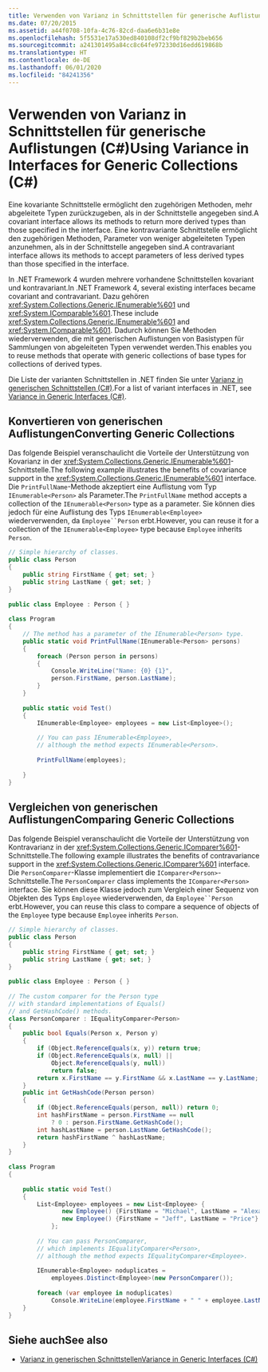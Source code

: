 ```yaml
---
title: Verwenden von Varianz in Schnittstellen für generische Auflistungen (C#)
ms.date: 07/20/2015
ms.assetid: a44f0708-10fa-4c76-82cd-daa6e6b31e8e
ms.openlocfilehash: 5f5531e17a530ed840108df2cf9bf829b2beb656
ms.sourcegitcommit: a241301495a84cc8c64fe972330d16edd619868b
ms.translationtype: HT
ms.contentlocale: de-DE
ms.lasthandoff: 06/01/2020
ms.locfileid: "84241356"
---
```

# <a name="using-variance-in-interfaces-for-generic-collections-c"></a><span data-ttu-id="49656-102">Verwenden von Varianz in Schnittstellen für generische Auflistungen (C#)</span><span class="sxs-lookup"><span data-stu-id="49656-102">Using Variance in Interfaces for Generic Collections (C#)</span></span>
<span data-ttu-id="49656-103">Eine kovariante Schnittstelle ermöglicht den zugehörigen Methoden, mehr abgeleitete Typen zurückzugeben, als in der Schnittstelle angegeben sind.</span><span class="sxs-lookup"><span data-stu-id="49656-103">A covariant interface allows its methods to return more derived types than those specified in the interface.</span></span> <span data-ttu-id="49656-104">Eine kontravariante Schnittstelle ermöglicht den zugehörigen Methoden, Parameter von weniger abgeleiteten Typen anzunehmen, als in der Schnittstelle angegeben sind.</span><span class="sxs-lookup"><span data-stu-id="49656-104">A contravariant interface allows its methods to accept parameters of less derived types than those specified in the interface.</span></span>  
  
 <span data-ttu-id="49656-105">In .NET Framework 4 wurden mehrere vorhandene Schnittstellen kovariant und kontravariant.</span><span class="sxs-lookup"><span data-stu-id="49656-105">In .NET Framework 4, several existing interfaces became covariant and contravariant.</span></span> <span data-ttu-id="49656-106">Dazu gehören <xref:System.Collections.Generic.IEnumerable%601> und <xref:System.IComparable%601>.</span><span class="sxs-lookup"><span data-stu-id="49656-106">These include <xref:System.Collections.Generic.IEnumerable%601> and <xref:System.IComparable%601>.</span></span> <span data-ttu-id="49656-107">Dadurch können Sie Methoden wiederverwenden, die mit generischen Auflistungen von Basistypen für Sammlungen von abgeleiteten Typen verwendet werden.</span><span class="sxs-lookup"><span data-stu-id="49656-107">This enables you to reuse methods that operate with generic collections of base types for collections of derived types.</span></span>  
  
 <span data-ttu-id="49656-108">Die Liste der varianten Schnittstellen in .NET finden Sie unter [Varianz in generischen Schnittstellen (C#)](./variance-in-generic-interfaces.md).</span><span class="sxs-lookup"><span data-stu-id="49656-108">For a list of variant interfaces in .NET, see [Variance in Generic Interfaces (C#)](./variance-in-generic-interfaces.md).</span></span>  
  
## <a name="converting-generic-collections"></a><span data-ttu-id="49656-109">Konvertieren von generischen Auflistungen</span><span class="sxs-lookup"><span data-stu-id="49656-109">Converting Generic Collections</span></span>  
 <span data-ttu-id="49656-110">Das folgende Beispiel veranschaulicht die Vorteile der Unterstützung von Kovarianz in der <xref:System.Collections.Generic.IEnumerable%601>-Schnittstelle.</span><span class="sxs-lookup"><span data-stu-id="49656-110">The following example illustrates the benefits of covariance support in the <xref:System.Collections.Generic.IEnumerable%601> interface.</span></span> <span data-ttu-id="49656-111">Die `PrintFullName`-Methode akzeptiert eine Auflistung vom Typ `IEnumerable<Person>` als Parameter.</span><span class="sxs-lookup"><span data-stu-id="49656-111">The `PrintFullName` method accepts a collection of the `IEnumerable<Person>` type as a parameter.</span></span> <span data-ttu-id="49656-112">Sie können dies jedoch für eine Auflistung des Typs `IEnumerable<Employee>` wiederverwenden, da `Employee``Person` erbt.</span><span class="sxs-lookup"><span data-stu-id="49656-112">However, you can reuse it for a collection of the `IEnumerable<Employee>` type because `Employee` inherits `Person`.</span></span>  
  
```csharp  
// Simple hierarchy of classes.  
public class Person  
{  
    public string FirstName { get; set; }  
    public string LastName { get; set; }  
}  
  
public class Employee : Person { }  
  
class Program  
{  
    // The method has a parameter of the IEnumerable<Person> type.  
    public static void PrintFullName(IEnumerable<Person> persons)  
    {  
        foreach (Person person in persons)  
        {  
            Console.WriteLine("Name: {0} {1}",  
            person.FirstName, person.LastName);  
        }  
    }  
  
    public static void Test()  
    {  
        IEnumerable<Employee> employees = new List<Employee>();  
  
        // You can pass IEnumerable<Employee>,
        // although the method expects IEnumerable<Person>.  
  
        PrintFullName(employees);  
  
    }  
}  
```  
  
## <a name="comparing-generic-collections"></a><span data-ttu-id="49656-113">Vergleichen von generischen Auflistungen</span><span class="sxs-lookup"><span data-stu-id="49656-113">Comparing Generic Collections</span></span>  
 <span data-ttu-id="49656-114">Das folgende Beispiel veranschaulicht die Vorteile der Unterstützung von Kontravarianz in der <xref:System.Collections.Generic.IComparer%601>-Schnittstelle.</span><span class="sxs-lookup"><span data-stu-id="49656-114">The following example illustrates the benefits of contravariance support in the <xref:System.Collections.Generic.IComparer%601> interface.</span></span> <span data-ttu-id="49656-115">Die `PersonComparer`-Klasse implementiert die `IComparer<Person>`-Schnittstelle.</span><span class="sxs-lookup"><span data-stu-id="49656-115">The `PersonComparer` class implements the `IComparer<Person>` interface.</span></span> <span data-ttu-id="49656-116">Sie können diese Klasse jedoch zum Vergleich einer Sequenz von Objekten des Typs `Employee` wiederverwenden, da `Employee``Person` erbt.</span><span class="sxs-lookup"><span data-stu-id="49656-116">However, you can reuse this class to compare a sequence of objects of the `Employee` type because `Employee` inherits `Person`.</span></span>  
  
```csharp  
// Simple hierarchy of classes.  
public class Person  
{  
    public string FirstName { get; set; }  
    public string LastName { get; set; }  
}  
  
public class Employee : Person { }  
  
// The custom comparer for the Person type  
// with standard implementations of Equals()  
// and GetHashCode() methods.  
class PersonComparer : IEqualityComparer<Person>  
{  
    public bool Equals(Person x, Person y)  
    {
        if (Object.ReferenceEquals(x, y)) return true;  
        if (Object.ReferenceEquals(x, null) ||  
            Object.ReferenceEquals(y, null))  
            return false;
        return x.FirstName == y.FirstName && x.LastName == y.LastName;  
    }  
    public int GetHashCode(Person person)  
    {  
        if (Object.ReferenceEquals(person, null)) return 0;  
        int hashFirstName = person.FirstName == null  
            ? 0 : person.FirstName.GetHashCode();  
        int hashLastName = person.LastName.GetHashCode();  
        return hashFirstName ^ hashLastName;  
    }  
}  
  
class Program  
{  
  
    public static void Test()  
    {  
        List<Employee> employees = new List<Employee> {  
               new Employee() {FirstName = "Michael", LastName = "Alexander"},  
               new Employee() {FirstName = "Jeff", LastName = "Price"}  
            };  
  
        // You can pass PersonComparer,
        // which implements IEqualityComparer<Person>,  
        // although the method expects IEqualityComparer<Employee>.  
  
        IEnumerable<Employee> noduplicates =  
            employees.Distinct<Employee>(new PersonComparer());  
  
        foreach (var employee in noduplicates)  
            Console.WriteLine(employee.FirstName + " " + employee.LastName);  
    }  
}  
```  
  
## <a name="see-also"></a><span data-ttu-id="49656-117">Siehe auch</span><span class="sxs-lookup"><span data-stu-id="49656-117">See also</span></span>

- [<span data-ttu-id="49656-118">Varianz in generischen Schnittstellen</span><span class="sxs-lookup"><span data-stu-id="49656-118">Variance in Generic Interfaces (C#)</span></span>](./variance-in-generic-interfaces.md)
